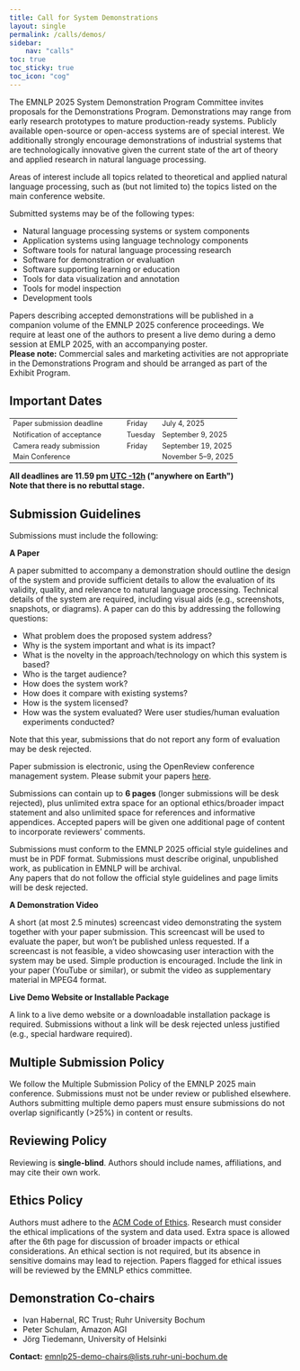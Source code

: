 ```yaml
---
title: Call for System Demonstrations
layout: single
permalink: /calls/demos/
sidebar: 
    nav: "calls"
toc: true
toc_sticky: true
toc_icon: "cog"
---
```


The EMNLP 2025 System Demonstration Program Committee invites proposals for the Demonstrations Program. Demonstrations may range from early research prototypes to mature production-ready systems. Publicly available open-source or open-access systems are of special interest. We additionally strongly encourage demonstrations of industrial systems that are technologically innovative given the current state of the art of theory and applied research in natural language processing.

Areas of interest include all topics related to theoretical and applied natural language processing, such as (but not limited to) the topics listed on the main conference website.

Submitted systems may be of the following types:

* Natural language processing systems or system components  
* Application systems using language technology components  
* Software tools for natural language processing research  
* Software for demonstration or evaluation  
* Software supporting learning or education  
* Tools for data visualization and annotation  
* Tools for model inspection  
* Development tools  

Papers describing accepted demonstrations will be published in a companion volume of the EMNLP 2025 conference proceedings. We require at least one of the authors to present a live demo during a demo session at EMLP 2025, with an accompanying poster.  
**Please note:** Commercial sales and marketing activities are not appropriate in the Demonstrations Program and should be arranged as part of the Exhibit Program.

## Important Dates

<table style="width: 100%; font-size: .9em;">
  <tr>
      <td style="width: 50%;">Paper submission deadline</td>
      <td>Friday</td>
      <td>July 4, 2025</td>
  </tr>
  <tr>
      <td>Notification of acceptance</td>
      <td>Tuesday</td>
      <td>September 9, 2025</td>
  </tr>
  <tr>
      <td>Camera ready submission</td>
      <td>Friday</td>
      <td>September 19, 2025</td>
  </tr>
  <tr>
      <td>Main Conference</td>
      <td></td>
      <td>November 5–9, 2025</td>
  </tr>
</table>

**All deadlines are 11.59 pm [UTC -12h](https://www.timeanddate.com/time/zone/timezone/utc-12) ("anywhere on Earth")**  
**Note that there is no rebuttal stage.**

## Submission Guidelines

Submissions must include the following:  

**A Paper**

A paper submitted to accompany a demonstration should outline the design of the system and provide sufficient details to allow the evaluation of its validity, quality, and relevance to natural language processing. Technical details of the system are required, including visual aids (e.g., screenshots, snapshots, or diagrams). A paper can do this by addressing the following questions:

- What problem does the proposed system address?
- Why is the system important and what is its impact?
- What is the novelty in the approach/technology on which this system is based?
- Who is the target audience?
- How does the system work?
- How does it compare with existing systems?
- How is the system licensed?
- How was the system evaluated? Were user studies/human evaluation experiments conducted?

Note that this year, submissions that do not report any form of evaluation may be desk rejected.

Paper submission is electronic, using the OpenReview conference management system. Please submit your papers [here](https://openreview.net/group?id=EMNLP/2025/System_Demonstrations).

Submissions can contain up to **6 pages** (longer submissions will be desk rejected), plus unlimited extra space for an optional ethics/broader impact statement and also unlimited space for references and informative appendices. Accepted papers will be given one additional page of content to incorporate reviewers’ comments.

Submissions must conform to the EMNLP 2025 official style guidelines and must be in PDF format. Submissions must describe original, unpublished work, as publication in EMNLP will be archival.  
Any papers that do not follow the official style guidelines and page limits will be desk rejected.

**A Demonstration Video**

A short (at most 2.5 minutes) screencast video demonstrating the system together with your paper submission. This screencast will be used to evaluate the paper, but won’t be published unless requested. If a screencast is not feasible, a video showcasing user interaction with the system may be used. Simple production is encouraged. Include the link in your paper (YouTube or similar), or submit the video as supplementary material in MPEG4 format.

**Live Demo Website or Installable Package**

A link to a live demo website or a downloadable installation package is required. Submissions without a link will be desk rejected unless justified (e.g., special hardware required).

## Multiple Submission Policy

We follow the Multiple Submission Policy of the EMNLP 2025 main conference. Submissions must not be under review or published elsewhere. Authors submitting multiple demo papers must ensure submissions do not overlap significantly (>25%) in content or results.

## Reviewing Policy

Reviewing is **single-blind**. Authors should include names, affiliations, and may cite their own work.

## Ethics Policy

Authors must adhere to the [ACM Code of Ethics](https://www.acm.org/code-of-ethics). Research must consider the ethical implications of the system and data used. Extra space is allowed after the 6th page for discussion of broader impacts or ethical considerations. An ethical section is not required, but its absence in sensitive domains may lead to rejection. Papers flagged for ethical issues will be reviewed by the EMNLP ethics committee.

## Demonstration Co-chairs

- Ivan Habernal, RC Trust; Ruhr University Bochum  
- Peter Schulam, Amazon AGI  
- Jörg Tiedemann, University of Helsinki  

**Contact:** [emnlp25-demo-chairs@lists.ruhr-uni-bochum.de](mailto:emnlp25-demo-chairs@lists.ruhr-uni-bochum.de)
